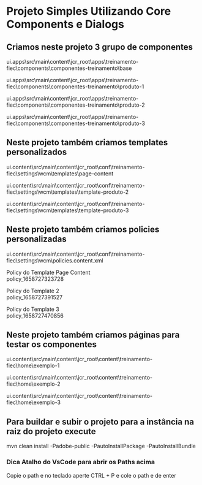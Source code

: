 # Projeto Simples Utilizando Core Components e Dialogs

## Criamos neste projeto 3 grupo de componentes
ui.apps\src\main\content\jcr_root\apps\treinamento-fiec\components\componentes-treinamento\base

ui.apps\src\main\content\jcr_root\apps\treinamento-fiec\components\componentes-treinamento\produto-1

ui.apps\src\main\content\jcr_root\apps\treinamento-fiec\components\componentes-treinamento\produto-2

ui.apps\src\main\content\jcr_root\apps\treinamento-fiec\components\componentes-treinamento\produto-3

## Neste projeto também criamos templates personalizados
ui.content\src\main\content\jcr_root\conf\treinamento-fiec\settings\wcm\templates\page-content

ui.content\src\main\content\jcr_root\conf\treinamento-fiec\settings\wcm\templates\template-produto-2

ui.content\src\main\content\jcr_root\conf\treinamento-fiec\settings\wcm\templates\template-produto-3

## Neste projeto também criamos policies personalizadas
ui.content\src\main\content\jcr_root\conf\treinamento-fiec\settings\wcm\policies\.content.xml

Policy do Template Page Content<br/>
policy_1658727323728

Policy do Template 2<br/>
policy_1658727391527

Policy do Template 3<br/>
policy_1658727470856

## Neste projeto também criamos páginas para testar os componentes
ui.content\src\main\content\jcr_root\content\treinamento-fiec\home\exemplo-1

ui.content\src\main\content\jcr_root\content\treinamento-fiec\home\exemplo-2

ui.content\src\main\content\jcr_root\content\treinamento-fiec\home\exemplo-3


## Para buildar e subir o projeto para a instância na raiz do projeto execute

mvn clean install -Padobe-public -PautoInstallPackage -PautoInstallBundle

### Dica Atalho do VsCode para abrir os Paths acima

Copie o path e no teclado aperte CTRL + P e cole o path e de enter
